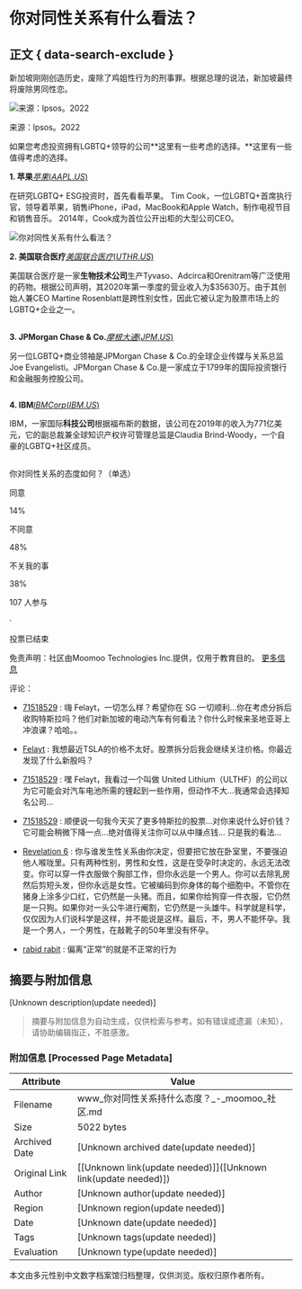 # 你对同性关系有什么看法？

## 正文 { data-search-exclude }


新加坡刚刚创造历史，废除了鸡姐性行为的刑事罪。根据总理的说法，新加坡最终将废除男同性恋。

![来源：lpsos。2022](https://ussnsimg.moomoo.com/151846312/editor_image/04b6ae021a5430ffa1fb8fb9e46f1450.jpg/thumb?imageMogr2/ignore-error/1/format/webp)

来源：lpsos。2022

如果您考虑投资拥有LGBTQ+领导的公司**这里有一些考虑的选择。**这里有一些值得考虑的选择。

**1\. 苹果**[$苹果 (AAPL.US)$](https://www.moomoo.com/hans/stock/AAPL-US?global_content=%7B%22promote_id%22%3A13764%2C%22sub_promote_id%22%3A61%7D)

在研究LGBTQ+ ESG投资时，首先看看苹果。 Tim Cook，一位LGBTQ+首席执行官，领导着苹果，销售iPhone，iPad，MacBook和Apple Watch，制作电视节目和销售音乐。 2014年，Cook成为首位公开出柜的大型公司CEO。

![你对同性关系有什么看法？](https://ussnsimg.moomoo.com/151846312/editor_image/121c999009ec3c9e8de4d71ea9a7f363.png/thumb?imageMogr2/ignore-error/1/format/webp)

**2\. 美国联合医疗**[$美国联合医疗 (UTHR.US)$](https://www.moomoo.com/hans/stock/UTHR-US?global_content=%7B%22promote_id%22%3A13764%2C%22sub_promote_id%22%3A61%7D)

美国联合医疗是一家**生物技术公司**生产Tyvaso、Adcirca和Orenitram等广泛使用的药物。根据公司声明，其2020年第一季度的营业收入为$35630万。由于其创始人兼CEO Martine Rosenblatt是跨性别女性，因此它被认定为股票市场上的LGBTQ+企业之一。

![你对同性关系有什么看法？](data:image/gif;base64,R0lGODlhAQABAIAAAAAAAP///yH5BAEAAAAALAAAAAABAAEAAAIBRAA7)

**3\. JPMorgan Chase & Co.**[$摩根大通 (JPM.US)$](https://www.moomoo.com/hans/stock/JPM-US?global_content=%7B%22promote_id%22%3A13764%2C%22sub_promote_id%22%3A61%7D)

另一位LGBTQ+商业领袖是JPMorgan Chase & Co.的全球企业传媒与关系总监Joe Evangelisti。JPMorgan Chase & Co.是一家成立于1799年的国际投资银行和金融服务控股公司。

![你对同性关系有什么看法？](data:image/gif;base64,R0lGODlhAQABAIAAAAAAAP///yH5BAEAAAAALAAAAAABAAEAAAIBRAA7)

**4\. IBM**[$IBM Corp (IBM.US)$](https://www.moomoo.com/hans/stock/IBM-US?global_content=%7B%22promote_id%22%3A13764%2C%22sub_promote_id%22%3A61%7D)

IBM，一家国际**科技公司**根据福布斯的数据，该公司在2019年的收入为771亿美元，它的副总裁兼全球知识产权许可管理总监是Claudia Brind-Woody，一个自豪的LGBTQ+社区成员。

![你对同性关系有什么看法？](data:image/gif;base64,R0lGODlhAQABAIAAAAAAAP///yH5BAEAAAAALAAAAAABAAEAAAIBRAA7)

你对同性关系的态度如何？（单选）

同意

14%

不同意

48%

不关我的事

38%

107 人参与

·  

投票已结束

免责声明：社区由Moomoo Technologies Inc.提供，仅用于教育目的。 [更多信息](javascript:;)

评论：

-   [71518529](https://www.moomoo.com/hans/community/profile/71518529) : 嗨 Felayt，一切怎么样？希望你在 SG 一切顺利...你在考虑分拆后收购特斯拉吗？他们对新加坡的电动汽车有何看法？你什么时候来圣地亚哥上冲浪课？哈哈。。
    
-   [Felayt](https://www.moomoo.com/hans/community/profile/felayt-102449330) : 我想最近TSLA的价格不太好。股票拆分后我会继续关注价格。你最近发现了什么新股吗？
    
-   [71518529](https://www.moomoo.com/hans/community/profile/71518529) : 嘿 Felayt，我看过一个叫做 United Lithium（ULTHF）的公司以为它可能会对汽车电池所需的锂起到一些作用，但动作不大...我通常会选择知名公司...
    
-   [71518529](https://www.moomoo.com/hans/community/profile/71518529) : 顺便说一句我今天买了更多特斯拉的股票...对你来说什么好价钱？它可能会稍微下降一点...绝对值得关注你可以从中赚点钱... 只是我的看法...
    
-   [Revelation 6](https://www.moomoo.com/hans/community/profile/revelation-6-70897568) : 你与谁发生性关系由你决定，但要把它放在卧室里，不要强迫他人喉咙里。只有两种性别，男性和女性，这是在受孕时决定的，永远无法改变。你可以穿一件衣服做个胸部工作，但你永远是一个男人。你可以去除乳房然后剪短头发，但你永远是女性。它被编码到你身体的每个细胞中。不管你在猪身上涂多少口红，它仍然是一头猪。而且，如果你给狗穿一件衣服，它仍然是一只狗。如果你对一头公牛进行阉割，它仍然是一头雄牛。科学就是科学，仅仅因为人们说科学是这样，并不能说是这样。最后，不，男人不能怀孕。我是一个男人，一个男性，在敲靴子的50年里没有怀孕。
    
-   [rabid rabit](https://www.moomoo.com/hans/community/profile/rabid-rabit-70972428) : 偏离“正常”的就是不正常的行为
<!-- tcd_original_link https://www.moomoo.com/hans/community/feed/108871600766981 -->


## 摘要与附加信息

<!-- tcd_abstract -->
[Unknown description(update needed)]
<!-- tcd_abstract_end -->

> 摘要与附加信息为自动生成，仅供检索与参考。如有错误或遗漏（未知），请协助编辑指正，不胜感激。

### 附加信息 [Processed Page Metadata]

| Attribute       | Value                                  |
|-----------------|----------------------------------------|
| Filename        | www_你对同性关系持什么态度？_-_moomoo_社区.md                             |
| Size            | 5022 bytes                           |
| Archived Date   | [Unknown archived date(update needed)]                             |
| Original Link   | [[Unknown link(update needed)]]([Unknown link(update needed)])                       |
| Author          | [Unknown author(update needed)]                               |
| Region          | [Unknown region(update needed)]                               |
| Date            | [Unknown date(update needed)]                                 |
| Tags            | [Unknown tags(update needed)]                                 |
| Evaluation            | [Unknown type(update needed)]                                 |
<!-- tcd_table_end -->

本文由多元性别中文数字档案馆归档整理，仅供浏览。版权归原作者所有。
